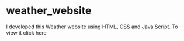 # weather_website
I developed this Weather website using HTML, CSS and Java Script. To view it click here 
